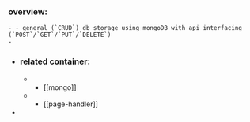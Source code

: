 ### overview:
	- - general (`CRUD`) db storage using mongoDB with api interfacing (`POST`/`GET`/`PUT`/`DELETE`)
	-
- ### related container:
	- - [[mongo]]
	- - [[page-handler]]
-